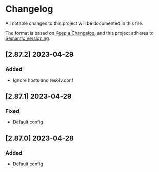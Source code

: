 # Changelog

All notable changes to this project will be documented in this file.

The format is based on [Keep a Changelog](https://keepachangelog.com/en/1.0.0/),
and this project adheres to [Semantic Versioning](https://semver.org/spec/v2.0.0.html).

## [2.87.2] 2023-04-29

### Added

- Ignore hosts and resolv.conf

## [2.87.1] 2023-04-29

### Fixed

- Default config

## [2.87.0] 2023-04-28

### Added

- Default config
